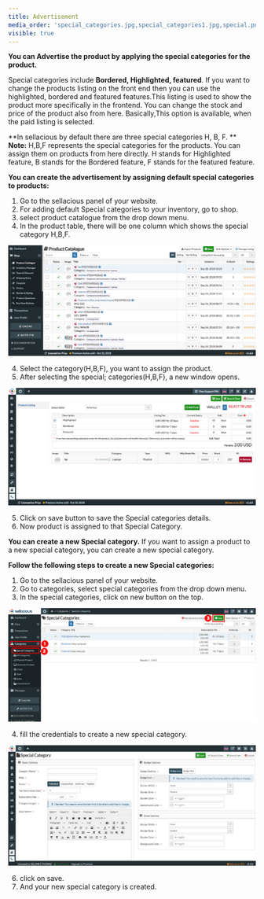 ```yaml
---
title: Advertisement
media_order: 'special_categories.jpg,special_categories1.jpg,special.png,special1.png'
visible: true
---
```


**You can Advertise the product by applying the special categories for the product.**

Special categories include **Bordered, Highlighted, featured**. If you want to change the products listing on the front end then you can use the highlighted, bordered and featured features.This listing is used to show the product more specifically in the frontend. You can change the stock and price of the product also from here. Basically,This option is available, when the paid listing is selected.

**In sellacious by default there are three special categories H, B, F.
**
**Note:** H,B,F represents the special categories for the products. You can assign them on products from here directly.
H stands for Highlighted feature, B stands for the Bordered feature, F stands for the featured feature.

**You can create the advertisement by assigning default special categories to products:**

1. Go to the sellacious panel of your website.
2. For adding default Special categories to your inventory, go to shop.
3. select product catalogue from the drop down menu.
4. In the product table, there will be one column which shows the special category H,B,F.

![](special.png)

4. Select the category(H,B,F), you want to assign the product.
5. After selecting the special; categories(H,B,F), a new window opens.

![](special1.png)

5. Click on save button to save the Special categories details.
6. Now product is assigned to that Special Category.

**You can create a new Special category.**
If you want to assign a product to a new special category, you can create a new special category.

**Follow the following steps to create a new Special categories:**

1. Go to the sellacious panel of your website.
2. Go to categories, select special categories from the drop down menu.
3. In the special categories, click on new button on the top.

![](special_categories.jpg)

4. fill the credentials to create a new special category.

![](special_categories1.jpg)

6. click on save.
7. And your new special category is created.





